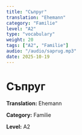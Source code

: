 ```yaml
---
title: "Съпруг"
translation: "Ehemann"
category: "Familie"
level: "A2"
type: "vocabulary"
weight: 20
tags: ["A2", "Familie"]
audio: "/audio/saprug.mp3"
date: 2025-10-19
---
```


# Съпруг

**Translation:** Ehemann

**Category:** Familie

**Level:** A2

